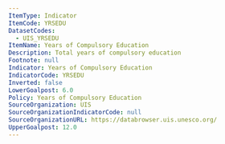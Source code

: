 ```yaml
---
ItemType: Indicator
ItemCode: YRSEDU
DatasetCodes:
  - UIS_YRSEDU
ItemName: Years of Compulsory Education
Description: Total years of compulsory education
Footnote: null
Indicator: Years of Compulsory Education
IndicatorCode: YRSEDU
Inverted: false
LowerGoalpost: 6.0
Policy: Years of Compulsory Education
SourceOrganization: UIS
SourceOrganizationIndicatorCode: null
SourceOrganizationURL: https://databrowser.uis.unesco.org/
UpperGoalpost: 12.0
---
```


